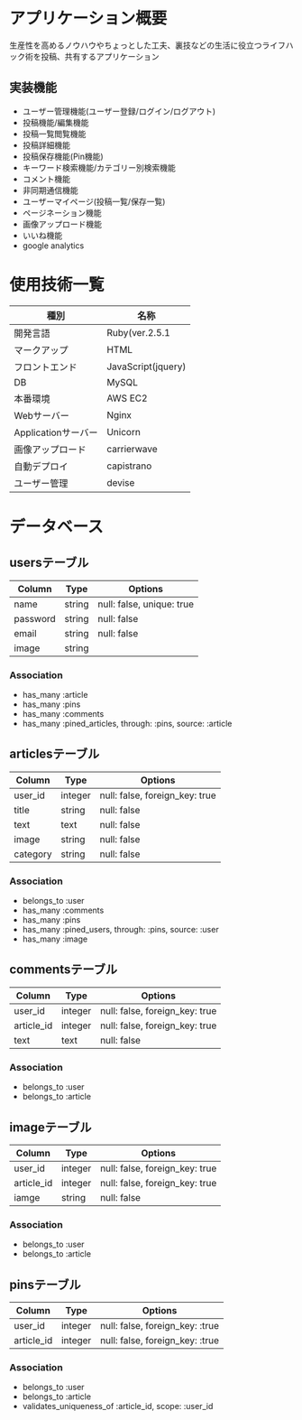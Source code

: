 # アプリケーション概要
生産性を高めるノウハウやちょっとした工夫、裏技などの生活に役立つライフハック術を投稿、共有するアプリケーション

## 実装機能
  - ユーザー管理機能(ユーザー登録/ログイン/ログアウト)
  - 投稿機能/編集機能
  - 投稿一覧閲覧機能
  - 投稿詳細機能
  - 投稿保存機能(Pin機能)
  - キーワード検索機能/カテゴリー別検索機能
  - コメント機能
  - 非同期通信機能
  - ユーザーマイページ(投稿一覧/保存一覧)
  - ページネーション機能
  - 画像アップロード機能
  - いいね機能
  - google analytics

# 使用技術一覧
|種別|名称|
|------|----|
|開発言語|Ruby(ver.2.5.1|
|マークアップ|HTML|
|フロントエンド|JavaScript(jquery)|
|DB|MySQL|
|本番環境|AWS EC2|
|Webサーバー|Nginx|
|Applicationサーバー|Unicorn|
|画像アップロード|carrierwave|
|自動デプロイ|capistrano|
|ユーザー管理|devise|

# データベース

## usersテーブル
|Column|Type|Options|
|------|----|-------|
|name|string|null: false, unique: true|
|password|string|null: false|
|email|string|null: false|
|image|string|

### Association
  - has_many :article
  - has_many :pins
  - has_many :comments
  - has_many :pined_articles, through: :pins, source: :article
  
## articlesテーブル
|Column|Type|Options|
|------|----|-------|
|user_id|integer|null: false, foreign_key: true|
|title|string|null: false|
|text|text|null: false|
|image|string|null: false|
|category|string|null: false|

### Association
  - belongs_to :user
  - has_many :comments
  - has_many :pins
  - has_many :pined_users, through: :pins, source: :user
  - has_many :image

## commentsテーブル
|Column|Type|Options|
|------|----|-------|
|user_id|integer|null: false, foreign_key: true|
|article_id|integer|null: false, foreign_key: true|
|text|text|null: false|

### Association
  - belongs_to :user
  - belongs_to :article

## imageテーブル
|Column|Type|Options|
|------|----|-------|
|user_id|integer|null: false, foreign_key: true|
|article_id|integer|null: false, foreign_key: true|
|iamge|string|null: false|

### Association
  - belongs_to :user
  - belongs_to :article

## pinsテーブル
|Column|Type|Options|
|------|----|-------|
|user_id|integer|null: false, foreign_key: :true|
|article_id|integer|null: false, foreign_key: :true|

### Association
  - belongs_to :user
  - belongs_to :article
  - validates_uniqueness_of :article_id, scope: :user_id
  